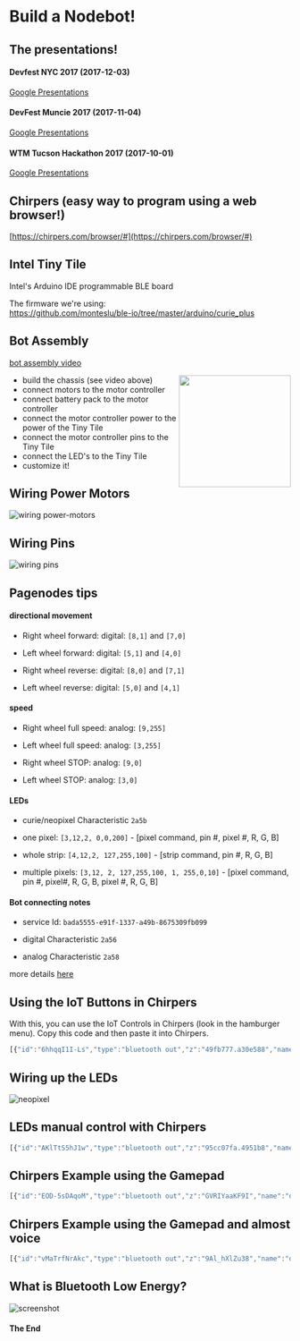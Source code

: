 # Build a Nodebot!

## The presentations!

#### Devfest NYC 2017 (2017-12-03)
[Google Presentations](https://docs.google.com/a/ssmcgee.com/presentation/d/1JdGRbhiuv34gFTxBVfpyMSgligORqm-Em2-0M5ZWWm8/edit?usp=sharing)

#### DevFest Muncie 2017 (2017-11-04)
[Google Presentations](https://docs.google.com/presentation/d/1uFcKQna4vpVr70hDIRsu3QGicuoHer7K3At79QF0rHs/edit?usp=sharing)

#### WTM Tucson Hackathon 2017 (2017-10-01)
[Google Presentations](https://docs.google.com/a/ssmcgee.com/presentation/d/1qHpehuctY7qEv9xZZvn576_tejUQWGwgxtaPSUcAveQ/edit?usp=sharing)

## Chirpers (easy way to program using a web browser!)

[https://chirpers.com/browser/#](https://chirpers.com/browser/#)

## Intel Tiny Tile

Intel's Arduino IDE programmable BLE board

The firmware we're using: <br>
https://github.com/monteslu/ble-io/tree/master/arduino/curie_plus

## Bot Assembly

[bot assembly video](https://www.youtube.com/watch?v=LGfNfUv5Eqs)

<a href="https://www.youtube.com/watch?v=LGfNfUv5Eqs"><img width="200" align="right" src="chassis-sprout.png"></a>

* build the chassis (see video above)
* connect motors to the motor controller
* connect battery pack to the motor controller
* connect the motor controller power to the power of the Tiny Tile
* connect the motor controller pins to the Tiny Tile
* connect the LED's to the Tiny Tile
* customize it!

## Wiring Power Motors

![wiring power-motors](wiring-power-motors.png)

## Wiring Pins

![wiring pins](wiring.png)



## Pagenodes tips

#### directional movement

* Right wheel forward:
digital: `[8,1]` and `[7,0]`

* Left wheel forward:
digital: `[5,1]` and `[4,0]`

* Right wheel reverse:
digital: `[8,0]` and `[7,1]`

* Left wheel reverse:
digital: `[5,0]` and `[4,1]`


#### speed

* Right wheel full speed:
analog: `[9,255]`

* Left wheel full speed:
analog: `[3,255]`

* Right wheel STOP:
analog: `[9,0]`

* Left wheel STOP:
analog: `[3,0]`


#### LEDs

* curie/neopixel Characteristic `2a5b`

* one pixel: `[3,12,2, 0,0,200]` - [pixel command, pin #, pixel #,  R, G, B]

* whole strip: `[4,12,2, 127,255,100]` - [strip command, pin #,  R, G, B]

* multiple pixels: `[3,12, 2, 127,255,100, 1, 255,0,10]` - [pixel command, pin #, pixel#,  R, G, B, pixel #,  R, G, B]


#### Bot connecting notes

* service Id: `bada5555-e91f-1337-a49b-8675309fb099`

* digital Characteristic `2a56`

* analog Characteristic `2a58`

more details [here](https://github.com/monteslu/ble-io/blob/master/service.md)


## Using the IoT Buttons in Chirpers

With this, you can use the IoT Controls in Chirpers (look in the hamburger menu). Copy this code and then paste it into Chirpers.

```javascript
[{"id":"6hhqqI1I-Ls","type":"bluetooth out","z":"49fb777.a30e588","name":"digital","characteristicId":"2a56","bleServiceId":"bada5555-e91f-1337-a49b-8675309fb099","x":715.5,"y":286,"wires":[]},{"id":"dd6R088sIXc","type":"bluetooth out","z":"49fb777.a30e588","name":"analog","characteristicId":"2a58","bleServiceId":"bada5555-e91f-1337-a49b-8675309fb099","x":639.5,"y":473,"wires":[]},{"id":"kkgJpERfIvw","type":"iot buttons","z":"49fb777.a30e588","x":87.5,"y":180,"wires":[["vKL1gU1CZ18"]]},{"id":"vKL1gU1CZ18","type":"switch","z":"49fb777.a30e588","name":"","property":"payload","propertyType":"msg","rules":[{"t":"eq","v":"2","vt":"num"},{"t":"eq","v":"10","vt":"num"},{"t":"eq","v":"5","vt":"num"},{"t":"eq","v":"7","vt":"num"},{"t":"eq","v":"6","vt":"num"},{"t":"eq","v":"4","vt":"num"},{"t":"eq","v":"8","vt":"num"},{"t":"eq","v":"1","vt":"str"}],"checkall":"true","outputs":8,"x":149.5,"y":349,"wires":[["17AfuHvqwJM","QGG7QoVH8lo"],["qTXb5mvCQPU","qApozIfAPgs"],["17AfuHvqwJM","qApozIfAPgs"],["QGG7QoVH8lo","qTXb5mvCQPU"],["uNYP8SMzLNU"],["nkmVgTucYeA"],["nCzKIz4sCy0"],[]]},{"id":"uNYP8SMzLNU","type":"change","z":"49fb777.a30e588","name":"stop right & left","rules":[{"t":"set","p":"payload","pt":"msg","to":"[9,0,0,3,0,0]","tot":"json"}],"action":"","property":"","from":"","to":"","reg":false,"x":403.5,"y":396,"wires":[["dd6R088sIXc"]]},{"id":"nkmVgTucYeA","type":"change","z":"49fb777.a30e588","name":"med right & left","rules":[{"t":"set","p":"payload","pt":"msg","to":"[9,127,0,3,127,0]","tot":"json"}],"action":"","property":"","from":"","to":"","reg":false,"x":404.5,"y":452,"wires":[["dd6R088sIXc"]]},{"id":"nCzKIz4sCy0","type":"change","z":"49fb777.a30e588","name":"high right & left","rules":[{"t":"set","p":"payload","pt":"msg","to":"[9,255,0,3,255,0]","tot":"json"}],"action":"","property":"","from":"","to":"","reg":false,"x":423.5,"y":525,"wires":[["dd6R088sIXc"]]},{"id":"17AfuHvqwJM","type":"change","z":"49fb777.a30e588","name":"forward right","rules":[{"t":"set","p":"payload","pt":"msg","to":"[8,1,7,0]","tot":"json"}],"action":"","property":"","from":"","to":"","reg":false,"x":414.5,"y":61,"wires":[["6hhqqI1I-Ls"]]},{"id":"QGG7QoVH8lo","type":"change","z":"49fb777.a30e588","name":"forward left","rules":[{"t":"set","p":"payload","pt":"msg","to":"[5,1,4,0]","tot":"json"}],"action":"","property":"","from":"","to":"","reg":false,"x":422.5,"y":153,"wires":[["6hhqqI1I-Ls"]]},{"id":"qTXb5mvCQPU","type":"change","z":"49fb777.a30e588","name":"reverse right","rules":[{"t":"set","p":"payload","pt":"msg","to":"[8,0,7,1]","tot":"json"}],"action":"","property":"","from":"","to":"","reg":false,"x":433.5,"y":226,"wires":[["6hhqqI1I-Ls"]]},{"id":"qApozIfAPgs","type":"change","z":"49fb777.a30e588","name":"reverse left","rules":[{"t":"set","p":"payload","pt":"msg","to":"[5,0,4,1]","tot":"json"}],"action":"","property":"","from":"","to":"","reg":false,"x":434.5,"y":293,"wires":[["6hhqqI1I-Ls"]]}]
```

## Wiring up the LEDs

![neopixel](tiny-tile-led-pinouts.png)

## LEDs manual control with Chirpers

```javascript
[{"id":"AKlTtS5hJ1w","type":"bluetooth out","z":"95cc07fa.4951b8","name":"curie","characteristicId":"2a5b","bleServiceId":"bada5555-e91f-1337-a49b-8675309fb099","x":644,"y":1335,"wires":[]},{"id":"lRWRmGn-ln8","type":"inject","z":"95cc07fa.4951b8","name":"red strip","topic":"","payload":"[4,12,255,0,0]","payloadType":"json","repeat":"","crontab":"","once":true,"allowDebugInput":false,"x":205,"y":1250,"wires":[["AKlTtS5hJ1w"]]},{"id":"ilIBUZT_xHk","type":"inject","z":"95cc07fa.4951b8","name":"turn off","topic":"","payload":"[4,12, 0,0,0]","payloadType":"json","repeat":"","crontab":"","once":false,"allowDebugInput":false,"x":274,"y":1112,"wires":[["AKlTtS5hJ1w"]]},{"id":"eGgeA7RtqDE","type":"inject","z":"95cc07fa.4951b8","name":"pixel 2 blue","topic":"","payload":"[3,12,2, 0,0,200]","payloadType":"json","repeat":"","crontab":"","once":false,"allowDebugInput":false,"x":198,"y":1308,"wires":[["AKlTtS5hJ1w"]]},{"id":"u5vRu_Jv02M","type":"inject","z":"95cc07fa.4951b8","name":"pixel 0 - 3 first half rainbow","topic":"","payload":"[3,12,  0, 148,0,211,  1, 75,0,130,  2, 0,0,255,  3, 0,255,0 ]","payloadType":"json","repeat":"","crontab":"","once":false,"allowDebugInput":false,"x":222,"y":1382,"wires":[["AKlTtS5hJ1w"]]},{"id":"U6gluBpm74c","type":"inject","z":"95cc07fa.4951b8","name":"pixel 4 - 7 second half rainbow","topic":"","payload":"[3,12,  4, 255,255,0,  5, 255,127,0,  6, 255,0,0,  7, 127,0,0 ]","payloadType":"json","repeat":"","crontab":"","once":false,"allowDebugInput":false,"x":232,"y":1426,"wires":[["AKlTtS5hJ1w"]]},{"id":"AYRzn7Ct7GI","type":"inject","z":"95cc07fa.4951b8","name":"green strip","topic":"","payload":"[4,12,0,255,0]","payloadType":"json","repeat":"","crontab":"","once":true,"allowDebugInput":false,"x":216,"y":1207,"wires":[["AKlTtS5hJ1w"]]},{"id":"OX9rasy4RKo","type":"inject","z":"95cc07fa.4951b8","name":"blue strip","topic":"","payload":"[4,12,0,0,255]","payloadType":"json","repeat":"","crontab":"","once":true,"allowDebugInput":false,"x":223,"y":1161,"wires":[["AKlTtS5hJ1w"]]},{"id":"uW-2s9U-M1w","type":"inject","z":"95cc07fa.4951b8","name":"white strip","topic":"","payload":"[4,12,255,255,255]","payloadType":"json","repeat":"","crontab":"","once":true,"allowDebugInput":false,"x":301,"y":1492,"wires":[["AKlTtS5hJ1w"]]}]
```

## Chirpers Example using the Gamepad

```javascript
[{"id":"EOD-5sDAqoM","type":"bluetooth out","z":"GVRIYaaKF9I","name":"digital","characteristicId":"2a56","bleServiceId":"bada5555-e91f-1337-a49b-8675309fb099","x":923.0714645385742,"y":465.2856788635254,"wires":[]},{"id":"BAtsltu4B_M","type":"bluetooth out","z":"GVRIYaaKF9I","name":"analog","characteristicId":"2a58","bleServiceId":"bada5555-e91f-1337-a49b-8675309fb099","x":909.5000286102295,"y":160.28571701049805,"wires":[]},{"id":"9MkFzlmOdDg","type":"gamepad","z":"GVRIYaaKF9I","name":"snes-pad1","controllerId":"0","refreshInterval":"60","onlyButtonChanges":false,"roundAxes":true,"x":186.35713958740234,"y":325.714298248291,"wires":[["uvbETkczet8","saQPVQ1Soeg","wgRkYEtuLAk","YlQdKXpDWfg","udqeE7qhXJ0"]]},{"id":"uvbETkczet8","type":"switch","z":"GVRIYaaKF9I","name":"swForward","property":"payload.axes[1]","propertyType":"msg","rules":[{"t":"eq","v":"-1","vt":"num"},{"t":"eq","v":"0","vt":"str"}],"checkall":"true","outputs":2,"x":383.64286041259766,"y":122.57142925262451,"wires":[["Obth86UbJjU","qsc10SA97UY","53_CLRdtJ7s"],[]]},{"id":"Obth86UbJjU","type":"change","z":"GVRIYaaKF9I","name":"forward right","rules":[{"t":"set","p":"payload","pt":"msg","to":"[8,1,7,0]","tot":"json"}],"action":"","property":"","from":"","to":"","reg":false,"x":617.7857208251953,"y":118.14286994934082,"wires":[["EOD-5sDAqoM"]]},{"id":"qsc10SA97UY","type":"change","z":"GVRIYaaKF9I","name":"high right & left","rules":[{"t":"set","p":"payload","pt":"msg","to":"[9,255,0,3,255,0]","tot":"json"}],"action":"","property":"","from":"","to":"","reg":false,"x":621.3571548461914,"y":73.14285945892334,"wires":[["BAtsltu4B_M"]]},{"id":"53_CLRdtJ7s","type":"change","z":"GVRIYaaKF9I","name":"forward left","rules":[{"t":"set","p":"payload","pt":"msg","to":"[5,1,4,0]","tot":"json"}],"action":"","property":"","from":"","to":"","reg":false,"x":614.7857208251953,"y":161.57143783569336,"wires":[["EOD-5sDAqoM"]]},{"id":"NPDLFyHaBSs","type":"change","z":"GVRIYaaKF9I","name":"stop right & left","rules":[{"t":"set","p":"payload","pt":"msg","to":"[9,0,0,3,0,0]","tot":"json"}],"action":"","property":"","from":"","to":"","reg":false,"x":621.9285202026367,"y":370.0000023841858,"wires":[["BAtsltu4B_M"]]},{"id":"ebUyVAtI2DM","type":"change","z":"GVRIYaaKF9I","name":"high right & left","rules":[{"t":"set","p":"payload","pt":"msg","to":"[9,255,0,3,255,0]","tot":"json"}],"action":"","property":"","from":"","to":"","reg":false,"x":638.9286231994629,"y":521.0000152587891,"wires":[["BAtsltu4B_M"]]},{"id":"k7hQRgogjcA","type":"change","z":"GVRIYaaKF9I","name":"forward left","rules":[{"t":"set","p":"payload","pt":"msg","to":"[5,1,4,0]","tot":"json"}],"action":"","property":"","from":"","to":"","reg":false,"x":626.3571128845215,"y":621.0000419616699,"wires":[["EOD-5sDAqoM"]]},{"id":"giSNSZps0uI","type":"change","z":"GVRIYaaKF9I","name":"reverse left","rules":[{"t":"set","p":"payload","pt":"msg","to":"[5,0,4,1]","tot":"json"}],"action":"","property":"","from":"","to":"","reg":false,"x":634.2142944335938,"y":416.00000190734863,"wires":[["EOD-5sDAqoM"]]},{"id":"EUQsvxtcq8Y","type":"change","z":"GVRIYaaKF9I","name":"forward right","rules":[{"t":"set","p":"payload","pt":"msg","to":"[8,1,7,0]","tot":"json"}],"action":"","property":"","from":"","to":"","reg":false,"x":633.3571319580078,"y":460.42858123779297,"wires":[["EOD-5sDAqoM"]]},{"id":"6fywZa-LRLo","type":"change","z":"GVRIYaaKF9I","name":"reverse right","rules":[{"t":"set","p":"payload","pt":"msg","to":"[8,0,7,1]","tot":"json"}],"action":"","property":"","from":"","to":"","reg":false,"x":631.6428375244141,"y":577.7142906188965,"wires":[["EOD-5sDAqoM"]]},{"id":"saQPVQ1Soeg","type":"function","z":"GVRIYaaKF9I","name":"fnStop","func":"var axes = msg.payload.axes;\nvar [x, y] = axes;\nvar ret;\nif(x==0 && y==0) {\n    ret = msg;\n} \nreturn ret;","outputs":1,"noerr":0,"x":387.3571662902832,"y":372.4285697937012,"wires":[["NPDLFyHaBSs"]]},{"id":"wgRkYEtuLAk","type":"switch","z":"GVRIYaaKF9I","name":"swTurnRight","property":"payload.axes[0]","propertyType":"msg","rules":[{"t":"eq","v":"-1","vt":"str"}],"checkall":"true","outputs":1,"x":404.78570556640625,"y":495.85717010498047,"wires":[["ebUyVAtI2DM","giSNSZps0uI","EUQsvxtcq8Y"]]},{"id":"YlQdKXpDWfg","type":"switch","z":"GVRIYaaKF9I","name":"swTurnLeft","property":"payload.axes[0]","propertyType":"msg","rules":[{"t":"eq","v":"1","vt":"str"}],"checkall":"true","outputs":1,"x":407.07141876220703,"y":554.7142715454102,"wires":[["ebUyVAtI2DM","k7hQRgogjcA","6fywZa-LRLo"]]},{"id":"udqeE7qhXJ0","type":"switch","z":"GVRIYaaKF9I","name":"swReverse","property":"payload.axes[1]","propertyType":"msg","rules":[{"t":"eq","v":"1","vt":"num"}],"checkall":"true","outputs":1,"x":387.9285888671875,"y":279.999981880188,"wires":[["UamtW8Jh-c0","t_k2E4xA2-Q","IXesNgryRrQ"]]},{"id":"t_k2E4xA2-Q","type":"change","z":"GVRIYaaKF9I","name":"reverse right","rules":[{"t":"set","p":"payload","pt":"msg","to":"[8,0,7,1]","tot":"json"}],"action":"","property":"","from":"","to":"","reg":false,"x":616.7856674194336,"y":312.9999465942383,"wires":[["EOD-5sDAqoM"]]},{"id":"UamtW8Jh-c0","type":"change","z":"GVRIYaaKF9I","name":"reverse left","rules":[{"t":"set","p":"payload","pt":"msg","to":"[5,0,4,1]","tot":"json"}],"action":"","property":"","from":"","to":"","reg":false,"x":615.3571662902832,"y":271.85713386535645,"wires":[["EOD-5sDAqoM"]]},{"id":"IXesNgryRrQ","type":"change","z":"GVRIYaaKF9I","name":"high right & left","rules":[{"t":"set","p":"payload","pt":"msg","to":"[9,255,0,3,255,0]","tot":"json"}],"action":"","property":"","from":"","to":"","reg":false,"x":619.2141723632812,"y":230.14286422729492,"wires":[["BAtsltu4B_M"]]}]
```


## Chirpers Example using the Gamepad and almost voice

```javascript
[{"id":"vMaTrfNrAkc","type":"bluetooth out","z":"9Al_hXlZu38","name":"digital","deviceName":"digital","characteristicId":"2a56","bleServiceId":"bada5555-e91f-1337-a49b-8675309fb099","x":832.7143249511719,"y":844.142819404602,"wires":[]},{"id":"K0JSKsAfUHI","type":"bluetooth out","z":"9Al_hXlZu38","name":"analog","deviceName":"analog","characteristicId":"2a58","bleServiceId":"bada5555-e91f-1337-a49b-8675309fb099","x":819.1428890228271,"y":539.1428575515747,"wires":[]},{"id":"dcmbu0Q6HWs","type":"gamepad","z":"9Al_hXlZu38","name":"snes-pad1","controllerId":"1","refreshInterval":"100","onlyButtonChanges":false,"roundAxes":true,"x":96,"y":704.5714387893677,"wires":[["Tb399fPwY9A","7A2wDXwMy_0","OmnoH2dshxM","8nykwV_bu7s"]]},{"id":"Tb399fPwY9A","type":"switch","z":"9Al_hXlZu38","name":"forward/reverse","property":"payload.axes[1]","propertyType":"msg","rules":[{"t":"eq","v":"-1","vt":"num"},{"t":"eq","v":"1","vt":"str"}],"checkall":"true","outputs":2,"x":294.2857208251953,"y":508.4285583496094,"wires":[["zClnYfmRvvU","SbFDcemSP0M","DNVAN5lyNaU"],["U8HZ6EknAtU","bQHY-r6-eGI","SbFDcemSP0M"]]},{"id":"zClnYfmRvvU","type":"change","z":"9Al_hXlZu38","name":"forward right","rules":[{"t":"set","p":"payload","pt":"msg","to":"[8,1,7,0]","tot":"json"}],"action":"","property":"","from":"","to":"","reg":false,"x":531.4285888671875,"y":666,"wires":[["vMaTrfNrAkc","REfR67vNqhg"]]},{"id":"SbFDcemSP0M","type":"change","z":"9Al_hXlZu38","name":"high right & left","rules":[{"t":"set","p":"payload","pt":"msg","to":"[9,255,0,3,255,0]","tot":"json"}],"action":"","property":"","from":"","to":"","reg":false,"x":556,"y":498,"wires":[["K0JSKsAfUHI","psjIofUgSok"]]},{"id":"DNVAN5lyNaU","type":"change","z":"9Al_hXlZu38","name":"forward left","rules":[{"t":"set","p":"payload","pt":"msg","to":"[5,1,4,0]","tot":"json"}],"action":"","property":"","from":"","to":"","reg":false,"x":529.4285888671875,"y":630.4285888671875,"wires":[["vMaTrfNrAkc","REfR67vNqhg"]]},{"id":"rHFTwpnqpUw","type":"change","z":"9Al_hXlZu38","name":"stop right & left","rules":[{"t":"set","p":"payload","pt":"msg","to":"[9,0,0,3,0,0]","tot":"json"}],"action":"","property":"","from":"","to":"","reg":false,"x":533.5713806152344,"y":787.8571166992188,"wires":[["K0JSKsAfUHI","psjIofUgSok"]]},{"id":"7A2wDXwMy_0","type":"function","z":"9Al_hXlZu38","name":"fnStop","func":"//const myGlobal = await flow.get('myGlobal');\n//flow.set('myGlobal', 1);\n//flow.get('myGlobal').then\n\nvar axes = msg.payload.axes;\nvar [x, y] = axes;\nvar ret;\nif(x===0 && y===0) {\n    //ret = msg;\n    ret = {};\n} \nreturn ret;","outputs":1,"noerr":0,"x":297.00002670288086,"y":751.2857103347778,"wires":[["rHFTwpnqpUw"]]},{"id":"OmnoH2dshxM","type":"switch","z":"9Al_hXlZu38","name":"swTurnRight","property":"payload.axes[0]","propertyType":"msg","rules":[{"t":"eq","v":"-1","vt":"str"}],"checkall":"true","outputs":1,"x":314.4285659790039,"y":874.7143106460571,"wires":[["CKoUklcxLrA","U8HZ6EknAtU","zClnYfmRvvU"]]},{"id":"8nykwV_bu7s","type":"switch","z":"9Al_hXlZu38","name":"swTurnLeft","property":"payload.axes[0]","propertyType":"msg","rules":[{"t":"eq","v":"1","vt":"str"}],"checkall":"true","outputs":1,"x":311.7142791748047,"y":959.5714111328125,"wires":[["CKoUklcxLrA","DNVAN5lyNaU","bQHY-r6-eGI"]]},{"id":"bQHY-r6-eGI","type":"change","z":"9Al_hXlZu38","name":"reverse right","rules":[{"t":"set","p":"payload","pt":"msg","to":"[8,0,7,1]","tot":"json"}],"action":"","property":"","from":"","to":"","reg":false,"x":520.4285278320312,"y":744.8571166992188,"wires":[["vMaTrfNrAkc","REfR67vNqhg"]]},{"id":"U8HZ6EknAtU","type":"change","z":"9Al_hXlZu38","name":"reverse left","rules":[{"t":"set","p":"payload","pt":"msg","to":"[5,0,4,1]","tot":"json"}],"action":"","property":"","from":"","to":"","reg":false,"x":520.0000305175781,"y":706.7142944335938,"wires":[["vMaTrfNrAkc","REfR67vNqhg"]]},{"id":"psjIofUgSok","type":"debug","z":"9Al_hXlZu38","name":"analog","active":false,"console":"false","complete":"true","x":836,"y":641,"wires":[]},{"id":"REfR67vNqhg","type":"debug","z":"9Al_hXlZu38","name":"digital","active":false,"console":"false","complete":"true","x":843,"y":757,"wires":[]},{"id":"CKoUklcxLrA","type":"change","z":"9Al_hXlZu38","name":"mid right & left","rules":[{"t":"set","p":"payload","pt":"msg","to":"[9,150,0,3,150,0]","tot":"json"}],"action":"","property":"","from":"","to":"","reg":false,"x":545,"y":885,"wires":[["psjIofUgSok","K0JSKsAfUHI"]]},{"id":"pLJFy341mAs","type":"debug","z":"9Al_hXlZu38","name":"","active":true,"console":"false","complete":"false","x":572,"y":559,"wires":[]},{"id":"xlzkFmjwf-c","type":"switch","z":"9Al_hXlZu38","name":"VOICE CONTROLS","property":"payload","propertyType":"msg","rules":[{"t":"cont","v":"forward","vt":"str"},{"t":"cont","v":"back","vt":"str"},{"t":"cont","v":"stop","vt":"str"}],"checkall":"false","outputs":3,"x":296,"y":622,"wires":[["DNVAN5lyNaU","zClnYfmRvvU","SbFDcemSP0M"],["U8HZ6EknAtU","bQHY-r6-eGI","SbFDcemSP0M"],["rHFTwpnqpUw"]]}]
```

## What is Bluetooth Low Energy?

![screenshot](ble-diagram.png)

#### The End
